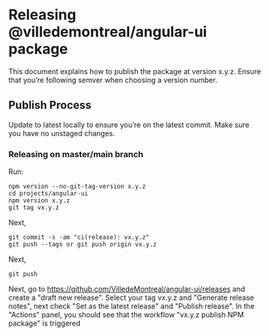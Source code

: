 # Releasing @villedemontreal/angular-ui package

This document explains how to publish the package at version x.y.z. Ensure that you’re following semver when choosing a version number.

## Publish Process

Update to latest locally to ensure you’re on the latest commit. Make sure you have no unstaged changes.

### Releasing on master/main branch

Run:

```batch
npm version --no-git-tag-version x.y.z
cd projects/angular-ui
npm version x.y.z
git tag vx.y.z
```

Next,

```batch
git commit -s -am "ci(release): vx.y.z"
git push --tags or git push origin vx.y.z
```

Next,

```batch
git push
```

Next, go to https://github.com/VilledeMontreal/angular-ui/releases and create a "draft new release".
Select your tag vx.y.z and "Generate release notes", next check "Set as the latest release" and "Publish release". In the "Actions" panel, you should see that the workflow "vx.y.z publish NPM package" is triggered
